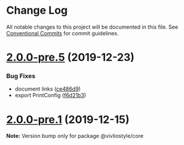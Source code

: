 # Change Log

All notable changes to this project will be documented in this file.
See [Conventional Commits](https://conventionalcommits.org) for commit guidelines.

# [2.0.0-pre.5](https://github.com/vivliostyle/vivliostyle/compare/v2.0.0-pre.4...v2.0.0-pre.5) (2019-12-23)

### Bug Fixes

- document links ([ce486d9](https://github.com/vivliostyle/vivliostyle/commit/ce486d94da6dd6816a169c3765c6b2ae7e4106b5))
- export PrintConfig ([f6d21b3](https://github.com/vivliostyle/vivliostyle/commit/f6d21b360fc9a1625f534a3a298fcdaf7d621b4b))

# [2.0.0-pre.1](https://github.com/vivliostyle/vivliostyle/compare/v2.0.0-pre.0...v2.0.0-pre.1) (2019-12-15)

**Note:** Version bump only for package @vivliostyle/core
